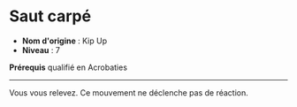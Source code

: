 # Saut carpé

 * **Nom d'origine** : Kip Up
 * **Niveau** : 7


<p><strong>Prérequis</strong> qualifié en Acrobaties</p>
<hr>
<p>Vous vous relevez. Ce mouvement ne déclenche pas de réaction.</p>